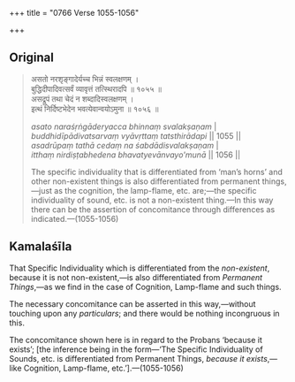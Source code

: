 +++
title = "0766 Verse 1055-1056"

+++
## Original 
>
> असतो नरशृङ्गादेर्यच्च भिन्नं स्वलक्षणम् ।  
> बुद्धिदीपादिवत्सर्वं व्यावृत्तं तत्स्थिरादपि ॥ १०५५ ॥  
> असद्रूपं तथा चेदं न शब्दादिस्वलक्षणम् ।  
> इत्थं निर्दिष्टभेदेन भवत्येवान्वयोऽमुना ॥ १०५६ ॥ 
>
> *asato naraśṛṅgāderyacca bhinnaṃ svalakṣaṇam* \|  
> *buddhidīpādivatsarvaṃ vyāvṛttaṃ tatsthirādapi* \|\| 1055 \|\|  
> *asadrūpaṃ tathā cedaṃ na śabdādisvalakṣaṇam* \|  
> *itthaṃ nirdiṣṭabhedena bhavatyevānvayo'munā* \|\| 1056 \|\| 
>
> The specific individuality that is differentiated from ‘man’s horns’ and other non-existent things is also differentiated from permanent things,—just as the cognition, the lamp-flame, etc. are;—the specific individuality of sound, etc. is not a non-existent thing.—In this way there can be the assertion of concomitance through differences as indicated.—(1055-1056)



## Kamalaśīla

That Specific Individuality which is differentiated from the *non-existent*, because it is not non-existent,—is also differentiated from *Permanent Things*,—as we find in the case of Cognition, Lamp-flame and such things.

The necessary concomitance can be asserted in this way,—without touching upon any *particulars*; and there would be nothing incongruous in this.

The concomitance shown here is in regard to the Probans ‘because it exists’; [the inference being in the form—‘The Specific Individuality of Sounds, etc. is differentiated from Permanent Things, *because it exists*,—like Cognition, Lamp-flame, etc.’].—(1055-1056)



